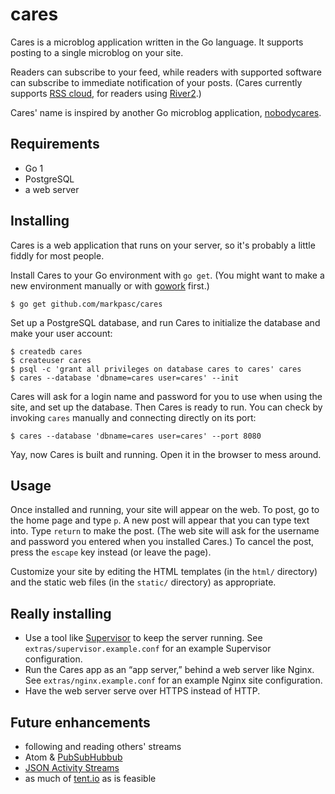 # cares #

Cares is a microblog application written in the Go language. It supports posting to a single microblog on your site.

Readers can subscribe to your feed, while readers with supported software can subscribe to immediate notification of your posts. (Cares currently supports [RSS cloud][], for readers using [River2][].)

Cares' name is inspired by another Go microblog application, [nobodycares][].

[RSS cloud]: http://walkthrough.rsscloud.org/
[River2]: http://river2.newsriver.org/
[nobodycares]: http://code.google.com/p/nobodycares/


## Requirements ##

* Go 1
* PostgreSQL
* a web server


## Installing ##

Cares is a web application that runs on your server, so it's probably a little fiddly for most people.

Install Cares to your Go environment with `go get`. (You might want to make a new environment manually or with [gowork][] first.)

	$ go get github.com/markpasc/cares

Set up a PostgreSQL database, and run Cares to initialize the database and make your user account:

	$ createdb cares
	$ createuser cares
	$ psql -c 'grant all privileges on database cares to cares' cares
	$ cares --database 'dbname=cares user=cares' --init

Cares will ask for a login name and password for you to use when using the site, and set up the database. Then Cares is ready to run. You can check by invoking `cares` manually and connecting directly on its port:

	$ cares --database 'dbname=cares user=cares' --port 8080

Yay, now Cares is built and running. Open it in the browser to mess around.

[gowork]: https://github.com/markpasc/gowork


## Usage ##

Once installed and running, your site will appear on the web. To post, go to the home page and type `p`. A new post will appear that you can type text into. Type `return` to make the post. (The web site will ask for the username and password you entered when you installed Cares.) To cancel the post, press the `escape` key instead (or leave the page).

Customize your site by editing the HTML templates (in the `html/` directory) and the static web files (in the `static/` directory) as appropriate.


## Really installing ##

* Use a tool like [Supervisor][] to keep the server running. See `extras/supervisor.example.conf` for an example Supervisor configuration.
* Run the Cares app as an “app server,” behind a web server like Nginx. See `extras/nginx.example.conf` for an example Nginx site configuration.
* Have the web server serve over HTTPS instead of HTTP.

[supervisor]: http://supervisord.org/


## Future enhancements ##

* following and reading others' streams
* Atom & [PubSubHubbub][]
* [JSON Activity Streams][]
* as much of [tent.io][] as is feasible

[PubSubHubbub]: https://code.google.com/p/pubsubhubbub/
[JSON Activity Streams]: http://activitystrea.ms/specs/json/1.0/
[tent.io]: http://tent.io/
